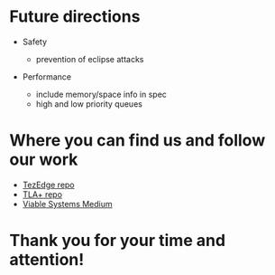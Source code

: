 # Future directions

- Safety
  - prevention of eclipse attacks

- Performance
  - include memory/space info in spec
  - high and low priority queues

# Where you can find us and follow our work

- [TezEdge repo](https://github.com/tezedge/tezedge)
- [TLA+ repo](https://github.com/tezedge/model-p2p)
- [Viable Systems Medium](https://medium.com/tezedge)

# Thank you for your time and attention!
